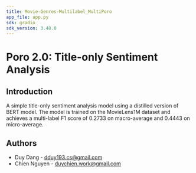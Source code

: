 ```yaml
---
title: Movie-Genres-Multilabel_MultiPoro
app_file: app.py
sdk: gradio
sdk_version: 3.48.0
---
```

# Poro 2.0: Title-only Sentiment Analysis

## Introduction
A simple title-only sentiment analysis model using a distilled version of BERT model. The model is trained on the MovieLens1M dataset and achieves a multi-label F1 score of 0.2733 on macro-average and 0.4443 on micro-average.

## Authors
- Duy Dang - <dduy193.cs@gmail.com>
- Chien Nguyen - <duychien.work@gmail.com>